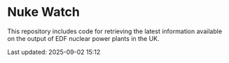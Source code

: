 # Nuke Watch

This repository includes code for retrieving the latest information available on the output of EDF nuclear power plants in the UK.

Last updated: 2025-09-02 15:12